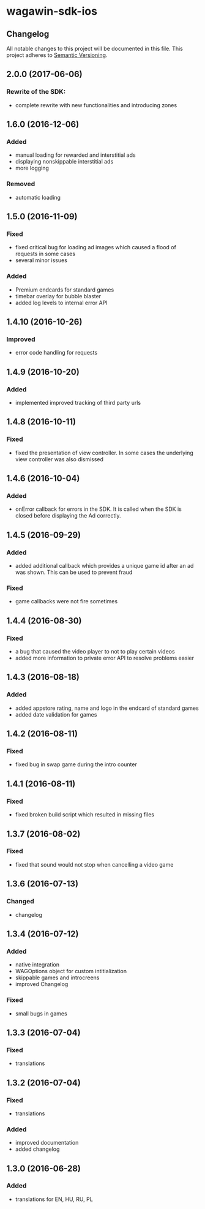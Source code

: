 # wagawin-sdk-ios

## Changelog
All notable changes to this project will be documented in this file.
This project adheres to [Semantic Versioning](http://semver.org/).

## 2.0.0 (2017-06-06)
### Rewrite of the SDK:
- complete rewrite with new functionalities and introducing zones

## 1.6.0 (2016-12-06)
### Added
- manual loading for rewarded and interstitial ads
- displaying nonskippable interstitial ads
- more logging
### Removed
- automatic loading

## 1.5.0 (2016-11-09)
### Fixed
- fixed critical bug for loading ad images which caused a flood of requests in some cases
- several minor issues

### Added
- Premium endcards for standard games
- timebar overlay for bubble blaster
- added log levels to internal error API

## 1.4.10 (2016-10-26)
### Improved
- error code handling for requests

## 1.4.9 (2016-10-20)
### Added
- implemented improved tracking of third party urls

## 1.4.8 (2016-10-11)
### Fixed
- fixed the presentation of view controller. In some cases the underlying view controller was also dismissed

## 1.4.6 (2016-10-04)
### Added
- onError callback for errors in the SDK. It is called when the SDK is closed before displaying the Ad correctly.

## 1.4.5 (2016-09-29)
### Added
- added additional callback which provides a unique game id after an ad was shown. This can be used to prevent fraud

### Fixed
- game callbacks were not fire sometimes

## 1.4.4 (2016-08-30)
### Fixed
- a bug that caused the video player to not to play certain videos
- added more information to private error API to resolve problems easier

## 1.4.3 (2016-08-18)
### Added
- added appstore rating, name and logo in the endcard of standard games
- added date validation for games

## 1.4.2 (2016-08-11)
### Fixed
- fixed bug in swap game during the intro counter

## 1.4.1 (2016-08-11)
### Fixed
- fixed broken build script which resulted in missing files

## 1.3.7 (2016-08-02)
### Fixed
- fixed that sound would not stop when cancelling a video game

## 1.3.6 (2016-07-13)
### Changed
- changelog

## 1.3.4 (2016-07-12)
### Added
- native integration
- WAGOptions object for custom intitialization
- skippable games and introcreens
- improved Changelog

### Fixed
- small bugs in games

## 1.3.3 (2016-07-04)
### Fixed
- translations

## 1.3.2 (2016-07-04)
### Fixed
 - translations

### Added
- improved documentation
- added changelog

## 1.3.0 (2016-06-28)
### Added
- translations for EN, HU, RU, PL

